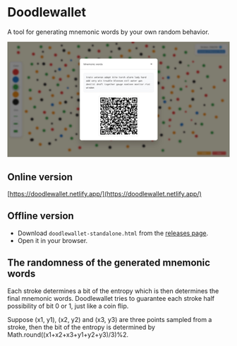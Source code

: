 # Doodlewallet

A tool for generating mnemonic words by your own random behavior.

![doodlewallet.png](doodlewallet.png)

## Online version

[https://doodlewallet.netlify.app/](https://doodlewallet.netlify.app/)

## Offline version

- Download `doodlewallet-standalone.html` from the [releases page](https://github.com/hejtao/doodlewallet/releases).
- Open it in your browser.

## The randomness of the generated mnemonic words

Each stroke determines a bit of the entropy which is then determines the final mnemonic words. Doodlewallet tries to guarantee each stroke half possibility of bit 0 or 1, just like a coin flip.

Suppose (x1, y1), (x2, y2) and (x3, y3) are three points sampled from a stroke, then the bit of the entropy is determined by Math.round((x1+x2+x3+y1+y2+y3)/3)%2.
